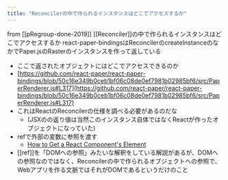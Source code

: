 ```yaml
---
title: "Reconcilerの中で作られるインスタンスはどこでアクセスするか"
---
```


from [[pRegroup-done-2019]]
[[Reconciler]]の中で作られるインスタンスはどこでアクセスするか
react-paper-bindingsはReconcilerのcreateInstanceのなかでPaper.jsのRasterのインスタンスを作って返している
- ここで返されたオブジェクトにはどこでアクセスできるのか
- [https://github.com/react-paper/react-paper-bindings/blob/50c16e349b0ceb1bf06c08de0ef7981b02985bf6/src/PaperRenderer.js#L317](https://github.com/react-paper/react-paper-bindings/blob/50c16e349b0ceb1bf06c08de0ef7981b02985bf6/src/PaperRenderer.js#L317)
- これはReactのReconcilerの仕様を調べる必要があるのだな
    - (JSXの<Raster>の返り値は当然このインスタンス自体ではなくReactが作ったオブジェクトになっていた)
- refで外部の変数に参照を渡す
    - [How to Get a React Component's Element](https://davidwalsh.name/get-react-component-element)
- [[ref]]を「DOMへの参照」みたいな解釈をしている解説があるが、DOMへの参照なのではなく、Reconcilerの中で作られるオブジェクトへの参照で、Webアプリを作る文脈ではそれがDOMであるというだけのこと
